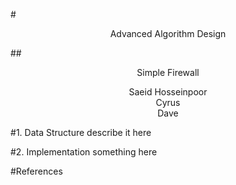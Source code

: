 #<center>Advanced Algorithm Design</center>



##<center>Simple Firewall </center>
<center>Saeid Hosseinpoor</center>
<center>Cyrus</center>
<center>Dave</center>


#<left>1. Data Structure</left>
describe it here

#2. Implementation
something here

#References
